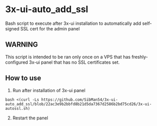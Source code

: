 # 3x-ui-auto_add_ssl

Bash script to execute after 3x-ui installation to automatically add self-signed SSL cert for the admin panel

## WARNING
  This script is intended to be ran only once on a VPS that has freshly-configured 3x-ui panel that has no SSL certificates set.

## How to use

1. Run after installation of 3x-ui panel

```
bash <(curl -Ls https://github.com/SibMan54/3x-ui-auto_add_ssl/blob/22ac3e9b2bbfd8b21d5da7367d2586b2bd75cd26/3x-ui-autossl.sh)
```
2. Restart the panel

